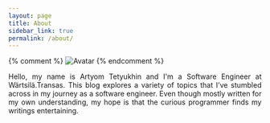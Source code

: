 ```yaml
---
layout: page
title: About
sidebar_link: true
permalink: /about/
---
```


{% comment %}
<img src="/assets/img/avatar.jpg" alt="Avatar" class="avatar">
{% endcomment %}

<p align="justify">
Hello, my name is Artyom Tetyukhin and I'm a Software Engineer at Wärtsilä.Transas.
This blog explores a variety of topics that I’ve stumbled across in my journey as a software engineer.
Even though mostly written for my own understanding, my hope is that the curious programmer finds my writings entertaining.
</p>
